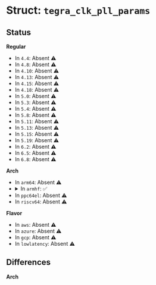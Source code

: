 # Struct: <code>tegra_clk_pll_params</code>

## Status
<b>Regular</b>
<ul>
<li>
In <code>4.4</code>: Absent ⚠️
</li>
<li>
In <code>4.8</code>: Absent ⚠️
</li>
<li>
In <code>4.10</code>: Absent ⚠️
</li>
<li>
In <code>4.13</code>: Absent ⚠️
</li>
<li>
In <code>4.15</code>: Absent ⚠️
</li>
<li>
In <code>4.18</code>: Absent ⚠️
</li>
<li>
In <code>5.0</code>: Absent ⚠️
</li>
<li>
In <code>5.3</code>: Absent ⚠️
</li>
<li>
In <code>5.4</code>: Absent ⚠️
</li>
<li>
In <code>5.8</code>: Absent ⚠️
</li>
<li>
In <code>5.11</code>: Absent ⚠️
</li>
<li>
In <code>5.13</code>: Absent ⚠️
</li>
<li>
In <code>5.15</code>: Absent ⚠️
</li>
<li>
In <code>5.19</code>: Absent ⚠️
</li>
<li>
In <code>6.2</code>: Absent ⚠️
</li>
<li>
In <code>6.5</code>: Absent ⚠️
</li>
<li>
In <code>6.8</code>: Absent ⚠️
</li>
</ul>
<b>Arch</b>
<ul>
<li>
In <code>arm64</code>: Absent ⚠️
</li>
<li>
<details>
<summary>In <code>armhf</code>: ✅</summary>

```c
struct tegra_clk_pll_params {
    long unsigned int input_min;
    long unsigned int input_max;
    long unsigned int cf_min;
    long unsigned int cf_max;
    long unsigned int vco_min;
    long unsigned int vco_max;
    u32 base_reg;
    u32 misc_reg;
    u32 lock_reg;
    u32 lock_mask;
    u32 lock_enable_bit_idx;
    u32 iddq_reg;
    u32 iddq_bit_idx;
    u32 reset_reg;
    u32 reset_bit_idx;
    u32 sdm_din_reg;
    u32 sdm_din_mask;
    u32 sdm_ctrl_reg;
    u32 sdm_ctrl_en_mask;
    u32 ssc_ctrl_reg;
    u32 ssc_ctrl_en_mask;
    u32 aux_reg;
    u32 dyn_ramp_reg;
    u32 ext_misc_reg[6];
    u32 pmc_divnm_reg;
    u32 pmc_divp_reg;
    u32 flags;
    int stepa_shift;
    int stepb_shift;
    int lock_delay;
    int max_p;
    bool defaults_set;
    const struct pdiv_map *pdiv_tohw;
    struct div_nmp *div_nmp;
    struct tegra_clk_pll_freq_table *freq_table;
    long unsigned int fixed_rate;
    u16 mdiv_default;
    u32 (*round_p_to_pdiv)(u32, u32 *);
    void (*set_gain)(struct tegra_clk_pll_freq_table *);
    int (*calc_rate)(struct clk_hw *, struct tegra_clk_pll_freq_table *, long unsigned int, long unsigned int);
    long unsigned int (*adjust_vco)(struct tegra_clk_pll_params *, long unsigned int);
    void (*set_defaults)(struct tegra_clk_pll *);
    int (*dyn_ramp)(struct tegra_clk_pll *, struct tegra_clk_pll_freq_table *);
};
```
</details>
</li>
<li>
In <code>ppc64el</code>: Absent ⚠️
</li>
<li>
In <code>riscv64</code>: Absent ⚠️
</li>
</ul>
<b>Flavor</b>
<ul>
<li>
In <code>aws</code>: Absent ⚠️
</li>
<li>
In <code>azure</code>: Absent ⚠️
</li>
<li>
In <code>gcp</code>: Absent ⚠️
</li>
<li>
In <code>lowlatency</code>: Absent ⚠️
</li>
</ul>

## Differences
<b>Arch</b>
<ul>
</ul>
